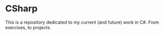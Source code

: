 # CSharp
This is a repository dedicated to my current (and future) work in C#. From exercises, to projects.
